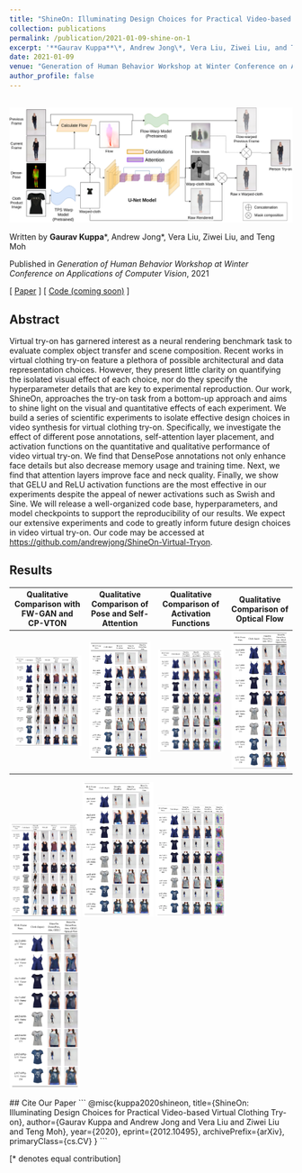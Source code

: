```yaml
---
title: "ShineOn: Illuminating Design Choices for Practical Video-based Virtual Try-on"
collection: publications
permalink: /publication/2021-01-09-shine-on-1
excerpt: '**Gaurav Kuppa**\*, Andrew Jong\*, Vera Liu, Ziwei Liu, and Teng Moh'
date: 2021-01-09
venue: "Generation of Human Behavior Workshop at Winter Conference on Applications of Computer Vision"
author_profile: false
---
```

<br/><img src='/images/pipeline.png' width=600>

Written by **Gaurav Kuppa**\*, Andrew Jong\*, Vera Liu, Ziwei Liu, and Teng Moh

Published in *Generation of Human Behavior Workshop at Winter Conference on Applications of Computer Vision*, 2021

[ [Paper](https://arxiv.org/abs/2012.10495) ] [ [Code (coming soon)](https://github.com/andrewjong/ShineOn-Virtual-Tryon) ]

## Abstract
Virtual try-on has garnered interest as a neural rendering benchmark task to evaluate complex object transfer and scene composition.
Recent works in virtual clothing try-on feature a plethora of possible architectural and data representation choices.
However, they present little clarity on quantifying the isolated visual effect of each choice, nor do they specify the hyperparameter details that are key
to experimental reproduction. Our work, ShineOn, approaches the try-on task from a bottom-up approach and aims to shine light on the visual and quantitative effects of each experiment. 
We build a series of scientific experiments to isolate effective design choices in video synthesis for virtual clothing try-on.
Specifically, we investigate the effect of different pose annotations, self-attention layer placement, and activation functions on the quantitative and qualitative performance of video virtual try-on. 
We find that DensePose annotations not only enhance face details but also decrease memory usage and training time.
Next, we find that attention layers improve face and neck quality. Finally, we show that GELU and ReLU activation functions are the most effective in our experiments despite the appeal of newer activations such as Swish and Sine.
We will release a well-organized code base, hyperparameters, and model checkpoints to support the reproducibility of our results.
We expect our extensive experiments and code to greatly inform future design choices in video virtual try-on. 
Our code may be accessed at https://github.com/andrewjong/ShineOn-Virtual-Tryon.

## Results

| Qualitative Comparison with FW-GAN and CP-VTON  | Qualitative Comparison of Pose and Self-Attention | Qualitative Comparison of Activation Functions | Qualitative Comparison of Optical Flow |
| ------------- | ------------- | ------------- | ------------- |
| ![image](/images/shine_on_comparison.png) | ![image](/images/shine_on_pose_comparison.png)  | ![image](/images/shine_on_activation_functions.png) | ![image](/images/shine_on_flow.png) |


<p float="left">
  <img src="/images/shine_on_comparison.png" width="25%"/>
  <img src="/images/shine_on_pose_comparison.png" width="25%"/> 
  <img src="/images/shine_on_activation_functions.png" width="25%"/>
  <img src="/images/shine_on_flow.png" width="25%"/>
</p>
## Cite Our Paper
```
@misc{kuppa2020shineon,
      title={ShineOn: Illuminating Design Choices for Practical Video-based Virtual Clothing Try-on}, 
      author={Gaurav Kuppa and Andrew Jong and Vera Liu and Ziwei Liu and Teng Moh},
      year={2020},
      eprint={2012.10495},
      archivePrefix={arXiv},
      primaryClass={cs.CV}
}
```

[* denotes equal contribution]

